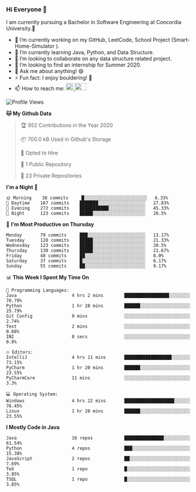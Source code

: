### Hi Everyone 👋
I am currently pursuing a Bachelor in Software Engineering at Concordia University.🏫

- 🔭 I’m currently working on my GitHub, LeetCode, School Project (Smart-Home-Simulator ).
- 🌱 I’m currently learning Java, Python, and Data Structure.
- 👯 I’m looking to collaborate on any data structure related project.
- 🤔 I’m looking to find an internship for Summer 2020.
- 💬 Ask me about anything! 😄
- ⚡ Fun fact: I enjoy bouldering! 🧗‍
- 📫 How to reach me: <a href="https://www.linkedin.com/in/siu-tong-ye/" target="_blank"> <img width="20px" width="32" src="https://cdn.jsdelivr.net/npm/simple-icons@v3/icons/linkedin.svg" /> </a> <a href="mailto:SiuTongYe@gmail.com" target="_blank"> <img height="20" width="32" src="https://cdn.jsdelivr.net/npm/simple-icons@v3/icons/gmail.svg" /> </a>

<!--START_SECTION:waka-->
![Profile Views](http://img.shields.io/badge/Profile%20Views-3-blue)

**🐱 My Github Data** 

> 🏆 952 Contributions in the Year 2020
 > 
> 📦 700.0 kB Used in Github's Storage 
 > 
> 💼 Opted to Hire
 > 
> 📜 1 Public Repository 
 > 
> 🔑 23 Private Repositories  
 > 
**I'm a Night 🦉** 

```text
🌞 Morning    38 commits     █░░░░░░░░░░░░░░░░░░░░░░░░   6.33% 
🌆 Daytime    167 commits    ███████░░░░░░░░░░░░░░░░░░   27.83% 
🌃 Evening    272 commits    ███████████░░░░░░░░░░░░░░   45.33% 
🌙 Night      123 commits    █████░░░░░░░░░░░░░░░░░░░░   20.5%

```
📅 **I'm Most Productive on Thursday** 

```text
Monday       79 commits     ███░░░░░░░░░░░░░░░░░░░░░░   13.17% 
Tuesday      128 commits    █████░░░░░░░░░░░░░░░░░░░░   21.33% 
Wednesday    123 commits    █████░░░░░░░░░░░░░░░░░░░░   20.5% 
Thursday     130 commits    █████░░░░░░░░░░░░░░░░░░░░   21.67% 
Friday       48 commits     ██░░░░░░░░░░░░░░░░░░░░░░░   8.0% 
Saturday     37 commits     █░░░░░░░░░░░░░░░░░░░░░░░░   6.17% 
Sunday       55 commits     ██░░░░░░░░░░░░░░░░░░░░░░░   9.17%

```


📊 **This Week I Spent My Time On** 

```text
💬 Programming Languages: 
Java                     4 hrs 2 mins        █████████████████░░░░░░░░   70.79% 
Python                   1 hr 28 mins        ██████░░░░░░░░░░░░░░░░░░░   25.79% 
Git Config               9 mins              ░░░░░░░░░░░░░░░░░░░░░░░░░   2.74% 
Text                     2 mins              ░░░░░░░░░░░░░░░░░░░░░░░░░   0.68% 
INI                      0 secs              ░░░░░░░░░░░░░░░░░░░░░░░░░   0.0%

🔥 Editors: 
IntelliJ                 4 hrs 11 mins       ██████████████████░░░░░░░   73.15% 
PyCharm                  1 hr 20 mins        ██████░░░░░░░░░░░░░░░░░░░   23.55% 
PyCharmCore              11 mins             ░░░░░░░░░░░░░░░░░░░░░░░░░   3.3%

💻 Operating System: 
Windows                  4 hrs 22 mins       ███████████████████░░░░░░   76.45% 
Linux                    1 hr 20 mins        ██████░░░░░░░░░░░░░░░░░░░   23.55%

```

**I Mostly Code in Java** 

```text
Java                     16 repos            ███████████████░░░░░░░░░░   61.54% 
Python                   4 repos             ███░░░░░░░░░░░░░░░░░░░░░░   15.38% 
JavaScript               2 repos             ██░░░░░░░░░░░░░░░░░░░░░░░   7.69% 
TeX                      1 repo              █░░░░░░░░░░░░░░░░░░░░░░░░   3.85% 
TSQL                     1 repo              █░░░░░░░░░░░░░░░░░░░░░░░░   3.85%

```



<!--END_SECTION:waka-->
